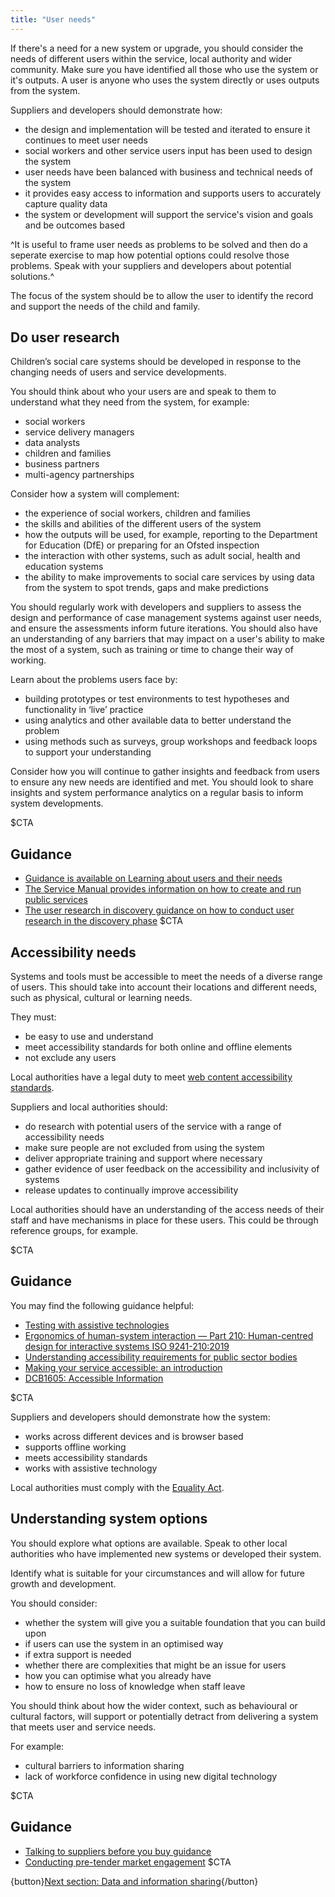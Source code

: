 ```yaml
---
title: "User needs"
---
```


If there's a need for a new system or upgrade, you should consider the needs of different users within the service, local authority and wider community. Make sure you have  identified all those who use the system or it's outputs. A user is anyone who uses the system directly or uses outputs from the system. 

Suppliers and developers should demonstrate how:

* the design and implementation will be tested and iterated to ensure it continues to meet user needs
* social workers and other service users input has been used to design the system
* user needs have been balanced with business and technical needs of the system
* it provides easy access to information and supports users to accurately capture quality data
* the system or development will support the service's vision and goals and be outcomes based


^It is useful to frame user needs as problems to be solved and then do a seperate exercise to map how potential options could resolve those problems. Speak with your suppliers and developers about potential solutions.^

The focus of the system should be to allow the user to identify the record and support the needs of the child and family.

## Do user research

Children’s social care systems should be developed in response to the changing needs of users and service developments.  

You should think about who your users are and speak to them to understand what they need from the system, for example: 

* social workers
* service delivery managers
* data analysts
* children and families
* business partners
* multi-agency partnerships
 
Consider how a system will complement:

* the experience of social workers, children and families
* the skills and abilities of the different users of the system
* how the outputs will be used, for example, reporting to the Department for Education (DfE) or preparing for an Ofsted inspection
* the interaction with other systems, such as adult social, health and education systems
* the ability to make improvements to social care services by using data from the system to spot trends, gaps and make predictions

You should regularly work with developers and suppliers to assess the design and performance of case management systems against user needs, and ensure the assessments inform future iterations. You should also have an understanding of any barriers that may impact on a user's ability to make the most of a system, such as training or time to change their way of working. 

Learn about the problems users face by:

* building prototypes or test environments to test hypotheses and functionality in ‘live’ practice
* using analytics and other available data to better understand the problem
* using methods such as surveys, group workshops and feedback loops to support your understanding

Consider how you will continue to gather insights and feedback from users to ensure any new needs are identified and met. You should look to share insights and system performance analytics on a regular basis to inform system developments. 
 
$CTA
## Guidance

* [Guidance is available on Learning about users and their needs](https://www.gov.uk/service-manual/user-research/start-by-learning-user-needs)
* [The Service Manual provides information on how to create and run public services](https://www.gov.uk/service-manual)
* [The user research in discovery guidance on how to conduct user research in the discovery phase](https://www.gov.uk/service-manual/user-research/user-research-in-discovery)
$CTA

## Accessibility needs

Systems and tools must be accessible to meet the needs of a diverse range of users. This should take into account their locations and different needs, such as physical, cultural or learning needs.

They must:

* be easy to use and understand
* meet accessibility standards for both online and offline elements
* not exclude any users

Local authorities have a legal duty to meet [web content accessibility standards](https://www.w3.org/TR/WCAG21/).

Suppliers and local authorities should:

* do research with potential users of the service with a range of accessibility needs
* make sure people are not excluded from using the system
* deliver appropriate training and support where necessary
* gather evidence of user feedback on the accessibility and inclusivity of systems
* release updates to continually improve accessibility 

Local authorities should have an understanding of the access needs of their staff and have mechanisms in place for these users. This could be through reference groups, for example. 

$CTA
## Guidance

You may find the following guidance helpful: 

* [Testing with assistive technologies](https://www.gov.uk/service-manual/technology/testing-with-assistive-technologies)
* [Ergonomics of human-system interaction — Part 210: Human-centred design for interactive systems ISO 9241-210:2019](https://www.iso.org/standard/77520.html)
* [Understanding accessibility requirements for public sector bodies](https://www.gov.uk/guidance/accessibility-requirements-for-public-sector-websites-and-apps)
* [Making your service accessible: an introduction](https://www.gov.uk/service-manual/helping-people-to-use-your-service/making-your-service-accessible-an-introduction)
* [DCB1605: Accessible Information](https://digital.nhs.uk/data-and-information/information-standards/information-standards-and-data-collections-including-extractions/publications-and-notifications/standards-and-collections/dcb1605-accessible-information)

$CTA

Suppliers and developers should demonstrate how the system:

* works across different devices and is browser based
* supports offline working
* meets accessibility standards
* works with assistive technology

Local authorities must comply with the [Equality Act](https://www.legislation.gov.uk/ukpga/2010/15/contents).

## Understanding system options

You should explore what options are available. Speak to other local authorities who have implemented new systems or developed their system. 

Identify what is suitable for your circumstances and will allow for future growth and development. 

You should consider:

* whether the system will give you a suitable foundation that you can build upon
* if users can use the system in an optimised way
* if extra support is needed 
* whether there are complexities that might be an issue for users
* how you can optimise what you already have
* how to ensure no loss of knowledge when staff leave

You should think about how the wider context, such as behavioural or cultural factors, will support or potentially detract from delivering a system that meets user and service needs. 

For example:

* cultural barriers to information sharing
* lack of workforce confidence in using new digital technology


$CTA
## Guidance

* [Talking to suppliers before you buy guidance](https://www.gov.uk/guidance/talking-to-suppliers-before-you-buy-digital-marketplace-services)
* [Conducting pre-tender market engagement](https://www.crowncommercial.gov.uk/news/conducting-pre-tender-market-engagement-virtually)
$CTA

{button}[Next section: Data and information sharing](/information-sharing){/button}
